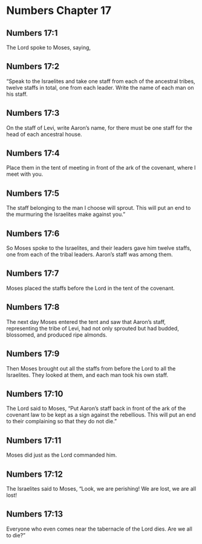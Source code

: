 # Numbers Chapter 17

## Numbers 17:1
The Lord spoke to Moses, saying,

## Numbers 17:2
“Speak to the Israelites and take one staff from each of the ancestral tribes, twelve staffs in total, one from each leader. Write the name of each man on his staff.

## Numbers 17:3
On the staff of Levi, write Aaron’s name, for there must be one staff for the head of each ancestral house.

## Numbers 17:4
Place them in the tent of meeting in front of the ark of the covenant, where I meet with you.

## Numbers 17:5
The staff belonging to the man I choose will sprout. This will put an end to the murmuring the Israelites make against you.”

## Numbers 17:6
So Moses spoke to the Israelites, and their leaders gave him twelve staffs, one from each of the tribal leaders. Aaron’s staff was among them.

## Numbers 17:7
Moses placed the staffs before the Lord in the tent of the covenant.

## Numbers 17:8
The next day Moses entered the tent and saw that Aaron’s staff, representing the tribe of Levi, had not only sprouted but had budded, blossomed, and produced ripe almonds.

## Numbers 17:9
Then Moses brought out all the staffs from before the Lord to all the Israelites. They looked at them, and each man took his own staff.

## Numbers 17:10
The Lord said to Moses, “Put Aaron’s staff back in front of the ark of the covenant law to be kept as a sign against the rebellious. This will put an end to their complaining so that they do not die.”

## Numbers 17:11
Moses did just as the Lord commanded him.

## Numbers 17:12
The Israelites said to Moses, “Look, we are perishing! We are lost, we are all lost!

## Numbers 17:13
Everyone who even comes near the tabernacle of the Lord dies. Are we all to die?”

